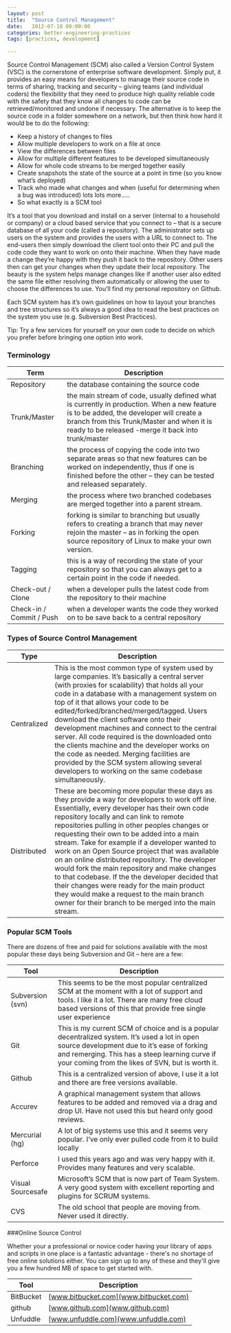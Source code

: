 ```yaml
---
layout: post
title:  "Source Control Management"
date:   2012-07-10 00:00:00
categories: better-engineering-practices
tags: [practices, development]

---
```


Source Control Management (SCM) also called a Version Control System (VSC) is the cornerstone of enterprise software development. Simply put, it provides an easy means for developers to manage their source code in terms of sharing, tracking and security – giving teams (and individual coders) the flexibility that they need to produce high quality reliable code with the safety that they know all changes to code can be retrieved/monitored and undone if necessary. The alternative is to keep the source code in a folder somewhere on a network, but then think how hard it would be to do the following:

- Keep a history of changes to files
- Allow multiple developers to work on a file at once
- View the differences between files
- Allow for multiple different features to be developed simultaneously
- Allow for whole code streams to be merged together easily
- Create snapshots the state of the source at a point in time (so you know what’s deployed)
- Track who made what changes and when (useful for determining when a bug was introduced)
lots lots more…..
- So what exactly is a SCM tool

It’s a tool that you download and install on a server (internal to a household or company) or a cloud based service that you connect to – that is a secure database of all your code (called a repository). The administrator sets up users on the system and provides the users with a URL to connect to. The end-users then simply download the client tool onto their PC and pull the code code they want to work on onto their machine. When they have made a change they’re happy with they push it back to the repository. Other users then can get your changes when they update their local repository. The beauty is the system helps manage changes like if another user also edited the same file either resolving them automatically or allowing the user to choose the differences to use. You’ll find my personal repository on Github.

Each SCM system has it’s own guidelines on how to layout your branches and tree structures so it’s always a good idea to read the best practices on the system you use (e.g. Subversion Best Practices).

Tip: Try a few services for yourself on your own code to decide on which you prefer before bringing one option into work.

### Terminology

|Term|Description|
|-----------------------|--------------|
|Repository| the database containing the source code|
|Trunk/Master|the main stream of code, usually defined what is currently in production. When a new feature is to be added, the developer will create a branch from this Trunk/Master and when it is ready to be released -merge it back into trunk/master|
|Branching|the process of copying the code into two separate areas so that new features can be worked on independently, thus if one is finished before the other – they can be tested and released separately.|
|Merging|the process where two branched codebases are merged together into a parent stream.|
|Forking|forking is similar to branching but usually refers to creating a branch that may never rejoin the master – as in forking the open source repository of Linux to make your own version.|
|Tagging|this is a way of recording the state of your repository so that you can always get to a certain point in the code if needed.|
|Check-out / Clone|when a developer pulls the latest code from the repository to their machine|
|Check-in / Commit / Push|when a developer wants the code they worked on to be save back to a central repository|

### Types of Source Control Management

|Type|Description|
|-----------------------|--------------|
|Centralized|This is the most common type of system used by large companies. It’s basically a central server (with proxies for scalability) that holds all your code in a database with a management system on top of it that allows your code to be edited/forked/branched/merged/tagged. Users download the client software onto their development machines and connect to the central server. All code required is the downloaded onto the clients machine and the developer works on the code as needed. Merging facilities are provided by the SCM system allowing several developers to working on the same codebase simultaneously.|
|Distributed|These are becoming more popular these days as they provide a way for developers to work off line. Essentially, every developer has their own code repository locally and can link to remote repositories pulling in other peoples changes or requesting their own to be added into a main stream. Take for example if a developer wanted to work on an Open Source project that was available on an online distributed repository. The developer would fork the main repository and make changes to that codebase. If the the developer decided that their changes were ready for the main product they would make a request to the main branch owner for their branch to be merged into the main stream.|

### Popular SCM Tools

There are dozens of free and paid for solutions available with the most popular these days being Subversion and Git – here are a few:

|Tool|Description|
|-----------------------|--------------|
|Subversion (svn)|This seems to be the most popular centralized SCM at the moment with a lot of support and tools. I like it a lot. There are many free cloud based versions of this that provide free single user experience|
|Git|This is my current SCM of choice and is a popular decentralized system. It’s used a lot in open source development due to it’s ease of forking and remerging. This has a steep learning curve if your coming from the likes of SVN, but is worth it.|
|Github|This is a centralized version of above, I use it a lot and there are free versions available.|
|Accurev|A graphical management system that allows features to be added and removed via a drag and drop UI. Have not used this but heard only good reviews.|
|Mercurial (hg)|A lot of big systems use this and it seems very popular. I’ve only ever pulled code from it to build locally|
|Perforce|I used this years ago and was very happy with it. Provides many features and very scalable.
|Visual Sourcesafe|Microsoft’s SCM that is now part of Team System. A very good system with excellent reporting and plugins for SCRUM systems.|
|CVS|The old school that people are moving from. Never used it directly.|

###Online Source Control

Whether your a professional or novice coder having your library of apps and scripts in one place is a fantastic advantage - there's no shortage of free online solutions either. You can sign up to any of these and they'll give you a few hundred MB of space to get started with. 

|Tool|Description|
-----------------------|--------------
|BitBucket|[www.bitbucket.com](www.bitbucket.com)|
|github|[www.github.com](www.github.com)|
|Unfuddle|[www.unfuddle.com](www.unfuddle.com)|
	 